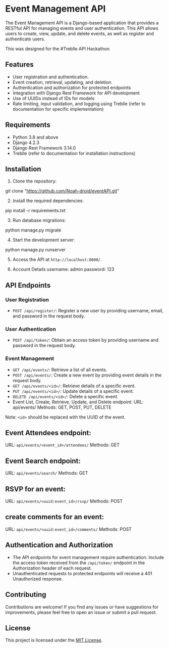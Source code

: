 # Event Management API

The Event Management API is a Django-based application that provides a RESTful API for managing events and user authentication. This API allows users to create, view, update, and delete events, as well as register and authenticate users.

This was designed for the #Treblle API Hackathon

## Features

- User registration and authentication.
- Event creation, retrieval, updating, and deletion.
- Authentication and authorization for protected endpoints
- Integration with Django Rest Framework for API development
- Use of UUIDs instead of IDs for models
- Rate limiting, input validation, and logging using Treblle (refer to documentation for specific implementation)

## Requirements

- Python 3.8 and above
- Django 4.2.3
- Django Rest Framework 3.14.0
- Treblle (refer to documentation for installation instructions)

## Installation

1. Clone the repository:

git clone "https://github.com/Noah-droid/eventAPI.git"

2. Install the required dependencies:
   
pip install -r requirements.txt

3. Run database migrations:

python manage.py migrate

4. Start the development server:

python manage.py runserver

5. Access the API at `http://localhost:8000/`.

6. Account Details
username: admin
password: 123

## API Endpoints

### User Registration
- `POST /api/register/`: Register a new user by providing username, email, and password in the request body.

### User Authentication
- `POST /api/token/`: Obtain an access token by providing username and password in the request body.

### Event Management
- `GET /api/events/`: Retrieve a list of all events.
- `POST /api/events/`: Create a new event by providing event details in the request body.
- `GET /api/events/<id>/`: Retrieve details of a specific event.
- `PUT /api/events/<id>/`: Update details of a specific event.
- `DELETE /api/events/<id>/`: Delete a specific event.
- Event List, Create, Retrieve, Update, and Delete endpoint:
URL: api/events/
Methods: GET, POST, PUT, DELETE

Note: `<id>` should be replaced with the UUID of the event.


## Event Attendees endpoint:
URL: `api/events/<event_id>/attendees/`
Methods: GET

## Event Search endpoint:
URL: `api/events/search/`
Methods: GET

##  RSVP for an event:
URL: `api/events/<uuid:event_id>/rsvp/` 
Methods: POST

## create comments for an event:
URL: `api/events/<uuid:event_id>/comments/`
Methods: POST


## Authentication and Authorization

- The API endpoints for event management require authentication. Include the access token received from the `/api/token/` endpoint in the Authorization header of each request.
- Unauthenticated requests to protected endpoints will receive a 401 Unauthorized response.

## Contributing

Contributions are welcome! If you find any issues or have suggestions for improvements, please feel free to open an issue or submit a pull request.

## License

This project is licensed under the [MIT License](LICENSE).
